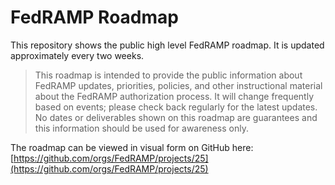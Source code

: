 # FedRAMP Roadmap

This repository shows the public high level FedRAMP roadmap. It is updated approximately every two weeks.

> This roadmap is intended to provide the public information about FedRAMP updates, priorities, policies, 
> and other instructional material about the FedRAMP authorization process. It will change frequently 
> based on events; please check back regularly for the latest updates. No dates or deliverables shown
> on this roadmap are guarantees and this information should be used for awareness only.

The roadmap can be viewed in visual form on GitHub here: [https://github.com/orgs/FedRAMP/projects/25](https://github.com/orgs/FedRAMP/projects/25)

